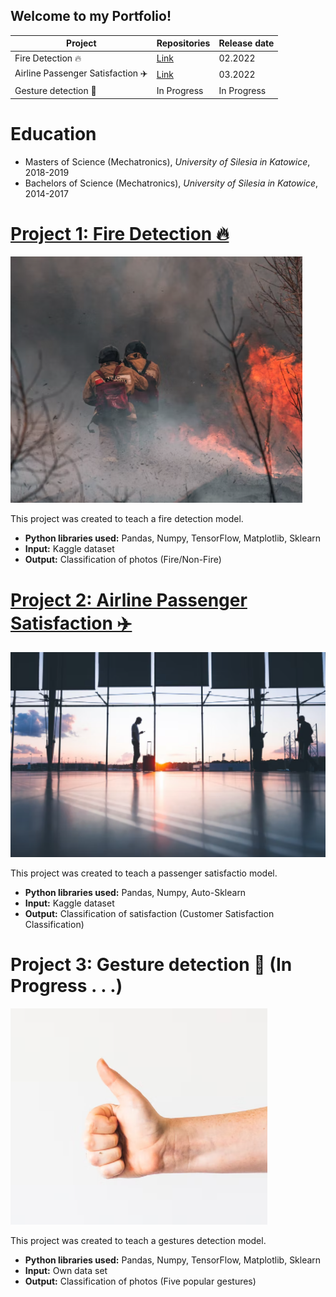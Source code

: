 ## Welcome to my Portfolio!

| Project                 | Repositories | Release date |
| ------------------------| -----------  | -----------  |
| Fire Detection 🔥| [Link](https://github.com/norbertkocon94/Fire_detection_project) | 02.2022 |
| Airline Passenger Satisfaction ✈️ | [Link](https://github.com/norbertkocon94/Airline-Passenger-Satisfaction) | 03.2022 |
| Gesture detection 🙏  | In Progress | In Progress |

# Education
* Masters of Science (Mechatronics), *University of Silesia in Katowice*, 2018-2019
* Bachelors of Science (Mechatronics), *University of Silesia in Katowice*, 2014-2017

# [Project 1: Fire Detection 🔥](https://github.com/norbertkocon94/Fire_detection_project)
![alt text](Fire.png)

This project was created to teach a fire detection model.

* **Python libraries used:** Pandas, Numpy, TensorFlow, Matplotlib, Sklearn
* **Input:** Kaggle dataset
* **Output:** Classification of photos (Fire/Non-Fire)


# [Project 2: Airline Passenger Satisfaction ✈️](https://github.com/norbertkocon94/Airline-Passenger-Satisfaction)
![alt text](Airport.png)

This project was created to teach a passenger satisfactio model.

* **Python libraries used:** Pandas, Numpy, Auto-Sklearn
* **Input:** Kaggle dataset
* **Output:** Classification of satisfaction (Customer Satisfaction Classification)

# Project 3: Gesture detection 🙏 (In Progress . . .)
![alt text](Gesture.png)

This project was created to teach a gestures detection model.

* **Python libraries used:** Pandas, Numpy, TensorFlow, Matplotlib, Sklearn
* **Input:** Own data set
* **Output:** Classification of photos (Five popular gestures)
